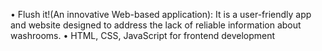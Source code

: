 • Flush it!(An innovative Web-based application): It is a user-friendly app and website designed to address the lack of
 reliable information about washrooms.
 • HTML, CSS, JavaScript for frontend development
